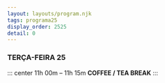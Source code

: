 ```yaml
---
layout: layouts/program.njk
tags: programa25
display_order: 2525
detail: 0
---
```

### TERÇA-FEIRA 25   

::: center
11h 00m – 11h 15m 
**COFFEE / TEA BREAK**
:::